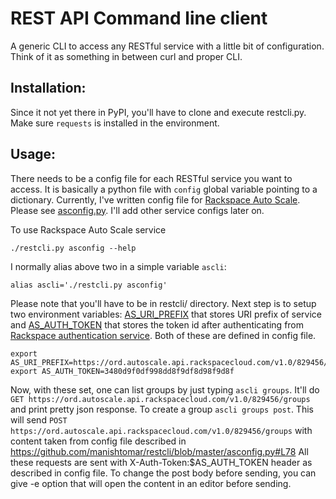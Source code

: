 REST API Command line client
============================

A generic CLI to access any RESTful service with a little bit of configuration.
Think of it as something in between curl and proper CLI.

Installation:
------------
Since it not yet there in PyPI, you'll have to clone and execute restcli.py. Make sure `requests` is installed in the environment. 

Usage:
-----
There needs to be a config file for each RESTful service you want to access. It is basically a python file with `config` global variable pointing to a dictionary. 
Currently, I've written config file for [Rackspace Auto Scale](http://docs.rackspace.com/cas/api/v1.0/autoscale-gettingstarted/content/Overview.html). 
Please see [asconfig.py](https://github.com/manishtomar/restcli/blob/master/asconfig.py). I'll add other service configs later on.

To use Rackspace Auto Scale service
```
./restcli.py asconfig --help
```
I normally alias above two in a simple variable `ascli`:
```
alias ascli='./restcli.py asconfig'
```
Please note that you'll have to be in restcli/ directory. Next step is to setup two environment variables: 
[AS_URI_PREFIX](https://github.com/manishtomar/restcli/blob/master/asconfig.py#L70) that stores URI prefix of service and 
[AS_AUTH_TOKEN](https://github.com/manishtomar/restcli/blob/master/asconfig.py#L73) that stores the token id after 
authenticating from [Rackspace authentication service](http://docs.rackspace.com/auth/api/v2.0/auth-client-devguide/content/Sample_Request_Response-d1e64.html).
Both of these are defined in config file. 
```
export AS_URI_PREFIX=https://ord.autoscale.api.rackspacecloud.com/v1.0/829456/
export AS_AUTH_TOKEN=3480d9f0df998dd8f9df8d98f9d8f
```
Now, with these set, one can list groups by just typing `ascli groups`. It'll do `GET https://ord.autoscale.api.rackspacecloud.com/v1.0/829456/groups` and print pretty json response. 
To create a group `ascli groups post`. This will send `POST https://ord.autoscale.api.rackspacecloud.com/v1.0/829456/groups` with content taken from config file described in https://github.com/manishtomar/restcli/blob/master/asconfig.py#L78
All these requests are sent with X-Auth-Token:$AS_AUTH_TOKEN header as described in config file. To change the post body before sending, you can give -e option that will open the content in an editor before sending. 
